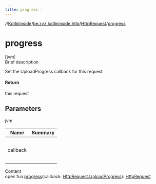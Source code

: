 ```yaml
---
title: progress -
---
```

//[KotlinInside](../../index.md)/[be.zvz.kotlininside.http](../index.md)/[HttpRequest](index.md)/[progress](progress.md)



# progress  
[jvm]  
Brief description  


Set the UploadProgress callback for this request



#### Return  


this request



## Parameters  
  
jvm  
  
|  Name|  Summary| 
|---|---|
| callback| <br><br><br><br>
  
  
Content  
open fun [progress](progress.md)(callback: [HttpRequest.UploadProgress](-upload-progress/index.md)): [HttpRequest](index.md)  



